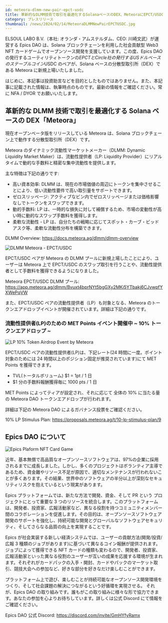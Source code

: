 ```yaml
---
id: meteora-dlmm-new-pair-epct-usdc
title: 革新的なDLMM技術で取引を最適化するSolanaベースのDEX、MeteoraにEPCT/USDCペアが新規上場
category: プレスリリース
thumbnail: /news/2024/02/14/MeteoraDLMMNewPairEPCTUSDC.jpg
---
```


ELSOUL LABO B.V.（本社: オランダ・アムステルダム、CEO: 川崎文武）が運営する
Epics DAO は、Solana ブロックチェーンを利用した社会貢献型 Web3 NFT
カードゲームでオープンソース開発を支援しています。この度、Epics DAO
の発行するユーティリティトークンの$EPCTとCircle社の発行するUSドルベースのステーブルコイン$USDC
のペアが、Solana ベースの分散型取引所（DEX）である Meteora
に新規上場いたしました。

はじめに、本記事は投資助言などを目的としたものではありません。また、本記事に記載された情報は、執筆時点のものです。最新の情報をご確認ください。常に
NFA / DYOR でお願いいたします。

## 革新的な DLMM 技術で取引を最適化する Solana ベースの DEX「Meteora」

現在オープンベータ版をリリースしている Meteora は、Solana
ブロックチェーン上で動作する分散型取引所（DEX）です。

Meteora のダイナミック流動性マーケットメーカー（DLMM: Dynamic Liquidity Market
Maker）は、流動性提供者（LP: Liquidity
Provider）にリアルタイムで動的な手数料と精密な集中流動性を提供します。

主な特徴は下記の通りです:

- 高い資本効率: DLMM
  は、現在の市場価値の周辺にトークンを集中させることにより、低い流動性要件で高い取引量をサポートできます。
- ゼロスリッページ:
  アクティブなビン内でゼロスリッページまたは価格影響なしでトークンをスワップできます。
- 動的手数料: LP
  は、一時的な損失に対して補償するため、市場の変動性が高い時に動的なスワップ手数料を獲得します。
- 柔軟な流動性 - LP
  は、自分たちの戦略に応じてスポット・カーブ・ビッドアスク等、柔軟な流動性分布を構築できます。

DLMM Overview: https://docs.meteora.ag/dlmm/dlmm-overview

![DLMM Meteora - EPCT/USDC](/news/2024/02/14/MeteoraEPCTUSDC.jpg)

EPCT/USDC ペアが Meteora の DLMM プールに新規上場したことにより、ユーザーは
Meteora 上で EPCT/USDC
のスワップ取引を行うことや、流動性提供者として手数料を獲得できるようになりました。

Meteora EPCT/USDC DLMM プール:
https://app.meteora.ag/dlmm/Bvuxt4bprNYt5bgGXy2MKi5YTbakj6CJvwpfYXWePqVW

また、EPCT/USDC ペアの流動性提供者（LP）も対象となる、Meteora
のトークンエアドロップイベントが開催されています。詳細は下記の通りです。

### 流動性提供者(LP)のための MET Points イベント開催中 ~ 10% トークンエアドロップ ~

![LP 10% Token Airdrop Event by Meteora](/news/2024/02/14/LPStimulusPackageMeteora.jpg)

EPCT/USDC ペアの流動性提供者(LP)は、下記レート(24
時間に一度。ポイント対象のためには 24
時間以上のポジション固定が推奨されています)にて MET Points を獲得できます。

- TVL(トータルボリューム) $1 = 1pt / 1 日
- $1 分の手数料報酬獲得毎に 1000 pts / 1 日

MET Points によってティアが設定され、それに応じて 全体の 10% に当たる量の
Meteora DAO トークンエアドロップが行われます。

詳細は下記の Meteora DAO によるガバナンス投票をご確認ください。

10% LP Stimulus Plan: https://proposals.meteora.ag/t/10-lp-stimulus-plan/9

## Epics DAO について

![Epics Plaform NFT Card Game](/news/2023/12/01/EpicsPlatformJA.png)

近年、基本無償で高品質なオープンソースソフトウェアは、97%の企業に採用されるまでに成長しました。しかし、多くのプロジェクトはボランティア主導であるため、資金難やリソース不足が原因で、適切なメンテナンスが行われないことが多くあります。その結果、世界中のソフトウェアの半分以上が深刻なセキュリティリスクを抱えているという現実があります。

Epics プラットフォームでは、新たな方法で開発、資金、そして PR という
プロジェクトにとって重要な 3
つのリソースを統合します。このプラットフォームは、開発者、投資家、広報活動家など、異なる役割を持つコミュニティメンバー間のコラボレーションを促進します。その目的は、オープンソースソフトウェア開発のサポートを強化し、持続可能な開発とグローバルなソフトウェアセキュリティ、そしてさらなる品質の向上を実現することです。

Epics が社会実装する新しい経済システムでは、ユーザーの貢献方法(開発/投資/広報 3
種類のジョブがあります)に基づいて異なるコイン報酬が提供されます。ジョブによって獲得できる
NFT
カードの種類も変わるので、開発者、投資家、広報活動家といった異なる役割のユーザーが互いの成果を応援する環境が生まれます。それぞれがカードパックの入手・開封、カードやパックのマーケット取引、競技大会への参加など、好きな部分を好きなだけ楽しむことができます。

プラットフォーム上で遊び、楽しむことが持続可能なオープンソース開発環境をつくり、そして社会課題の解決につながるという好循環を実現させる。
それが、Epics DAO
の取り組みです。誰もがこの取り組みに様々な形で協力できます。あなたの参加を心よりお待ちしています。詳しくは公式
Discord にて情報をご確認ください。

Epics DAO 公式 Discord: https://discord.com/invite/GmHYfyRamx
